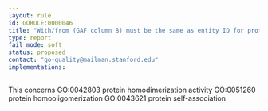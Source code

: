 ```yaml
---
layout: rule
id: GORULE:0000046
title: "With/from (GAF column 8) must be the same as entity ID for protein self-binding annotations as the subject (GAF column 2)"
type: report
fail_mode: soft
status: proposed
contact: "go-quality@mailman.stanford.edu"
implementations:
---
```


This concerns 
GO:0042803 protein homodimerization activity
GO:0051260 protein homooligomerization
GO:0043621 protein self-association
